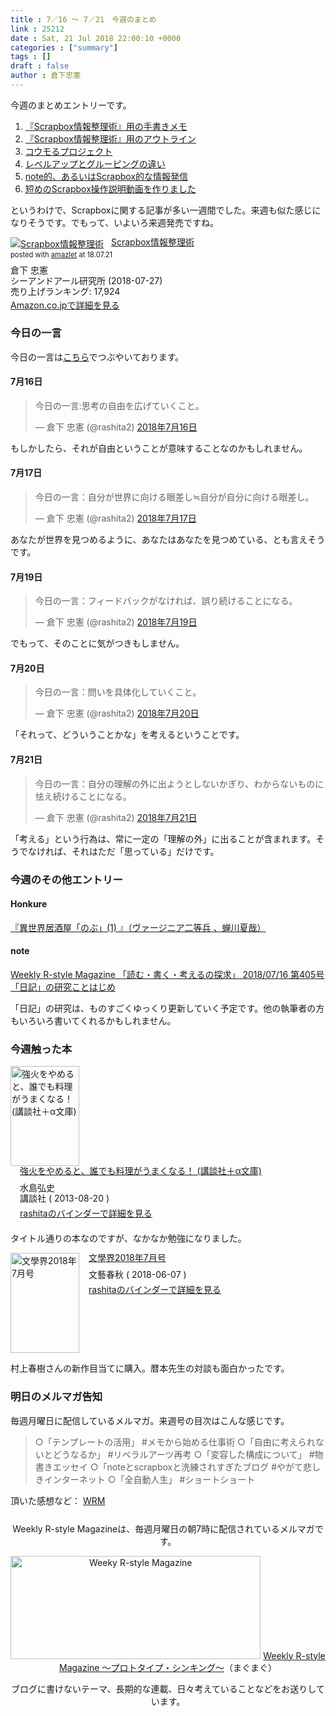 ```yaml
---
title : 7／16 〜 7／21　今週のまとめ
link : 25212
date : Sat, 21 Jul 2018 22:00:10 +0000
categories : ["summary"]
tags : []
draft : false
author : 倉下忠憲
---
```


今週のまとめエントリーです。
 
<ol>
<li><a href="https://rashita.net/blog/?p=25149">『Scrapbox情報整理術』用の手書きメモ</a></li>
<li><a href="https://rashita.net/blog/?p=25167">『Scrapbox情報整理術』用のアウトライン</a></li>
<li><a href="https://rashita.net/blog/?p=25181">コウモるプロジェクト</a></li>
<li><a href="https://rashita.net/blog/?p=25190">レベルアップとグルーピングの違い</a></li>
<li><a href="https://rashita.net/blog/?p=25200">note的、あるいはScrapbox的な情報発信</a></li>
<li><a href="https://rashita.net/blog/?p=25205">短めのScrapbox操作説明動画を作りました</a></li>
</ol>

というわけで、Scrapboxに関する記事が多い一週間でした。来週も似た感じになりそうです。でもって、いよいろ来週発売ですね。

<div class="amazlet-box" style="margin-bottom:0px;"><div class="amazlet-image" style="float:left;margin:0px 12px 1px 0px;"><a href="http://www.amazon.co.jp/exec/obidos/ASIN/4863542526/rashita1000-22/ref=nosim/" name="amazletlink" target="_blank"><img src="https://images-fe.ssl-images-amazon.com/images/I/51L7tTg9PML._SL160_.jpg" alt="Scrapbox情報整理術" style="border: none;" /></a></div><div class="amazlet-info" style="line-height:120%; margin-bottom: 10px"><div class="amazlet-name" style="margin-bottom:10px;line-height:120%"><a href="http://www.amazon.co.jp/exec/obidos/ASIN/4863542526/rashita1000-22/ref=nosim/" name="amazletlink" target="_blank">Scrapbox情報整理術</a><div class="amazlet-powered-date" style="font-size:80%;margin-top:5px;line-height:120%">posted with <a href="http://www.amazlet.com/" title="amazlet" target="_blank">amazlet</a> at 18.07.21</div></div><div class="amazlet-detail">倉下 忠憲 <br />シーアンドアール研究所 (2018-07-27)<br />売り上げランキング: 17,924<br /></div><div class="amazlet-sub-info" style="float: left;"><div class="amazlet-link" style="margin-top: 5px"><a href="http://www.amazon.co.jp/exec/obidos/ASIN/4863542526/rashita1000-22/ref=nosim/" name="amazletlink" target="_blank">Amazon.co.jpで詳細を見る</a></div></div></div><div class="amazlet-footer" style="clear: left"></div></div>


<h3>今日の一言</h3>

今日の一言は<a href="http://twitter.com/rashita2 ">こちら</a>でつぶやいております。

<h4>7月16日</h4>

<blockquote class="twitter-tweet" data-lang="ja"><p lang="ja" dir="ltr">今日の一言:思考の自由を広げていくこと。</p>&mdash; 倉下 忠憲 (@rashita2) <a href="https://twitter.com/rashita2/status/1018793863656325121?ref_src=twsrc%5Etfw">2018年7月16日</a></blockquote>
<script async src="https://platform.twitter.com/widgets.js" charset="utf-8"></script>

もしかしたら、それが自由ということが意味することなのかもしれません。

<h4>7月17日</h4>

<blockquote class="twitter-tweet" data-lang="ja"><p lang="ja" dir="ltr">今日の一言：自分が世界に向ける眼差し≒自分が自分に向ける眼差し。</p>&mdash; 倉下 忠憲 (@rashita2) <a href="https://twitter.com/rashita2/status/1019132098110578689?ref_src=twsrc%5Etfw">2018年7月17日</a></blockquote>
<script async src="https://platform.twitter.com/widgets.js" charset="utf-8"></script>

あなたが世界を見つめるように、あなたはあなたを見つめている、とも言えそうです。

<h4>7月19日</h4>

<blockquote class="twitter-tweet" data-lang="ja"><p lang="ja" dir="ltr">今日の一言：フィードバックがなければ、誤り続けることになる。</p>&mdash; 倉下 忠憲 (@rashita2) <a href="https://twitter.com/rashita2/status/1019933052632354823?ref_src=twsrc%5Etfw">2018年7月19日</a></blockquote>
<script async src="https://platform.twitter.com/widgets.js" charset="utf-8"></script>

でもって、そのことに気がつきもしません。

<h4>7月20日</h4>

<blockquote class="twitter-tweet" data-lang="ja"><p lang="ja" dir="ltr">今日の一言：問いを具体化していくこと。</p>&mdash; 倉下 忠憲 (@rashita2) <a href="https://twitter.com/rashita2/status/1020120661170114564?ref_src=twsrc%5Etfw">2018年7月20日</a></blockquote>
<script async src="https://platform.twitter.com/widgets.js" charset="utf-8"></script>

「それって、どういうことかな」を考えるということです。

<h4>7月21日</h4>

<blockquote class="twitter-tweet" data-lang="ja"><p lang="ja" dir="ltr">今日の一言：自分の理解の外に出ようとしないかぎり、わからないものに怯え続けることになる。</p>&mdash; 倉下 忠憲 (@rashita2) <a href="https://twitter.com/rashita2/status/1020621874131189762?ref_src=twsrc%5Etfw">2018年7月21日</a></blockquote>
<script async src="https://platform.twitter.com/widgets.js" charset="utf-8"></script>

「考える」という行為は、常に一定の「理解の外」に出ることが含まれます。そうでなければ、それはただ「思っている」だけです。

<h3>今週のその他エントリー</h3>

<H4>Honkure</H4>

<a href="http://honkure.net/rbook/archives/2744">『異世界居酒屋「のぶ」(1) 』（ヴァージニア二等兵 、蝉川夏哉）</a>

<H4>note</H4>

<a href="https://note.mu/rashita/n/nbacc231c4914">Weekly R-style Magazine 「読む・書く・考えるの探求」 2018/07/16 第405号</a>
<a href="https://note.mu/rashita/n/n3bfb89df165e">「日記」の研究ことはじめ</a>

「日記」の研究は、ものすごくゆっくり更新していく予定です。他の執筆者の方もいろいろ書いてくれるかもしれません。

<H3>今週触った本</H3>

<div class="mm-middle" style="margin-bottom:0px;"><div class="mm-image" style="float:left;"><a href="http://www.amazon.co.jp/exec/obidos/ASIN/B00G9Q4TOM/rashita1000-22/ref=nosim" target="_blank"><img src="https://images-fe.ssl-images-amazon.com/images/I/51KS43%2Bju0L._SL160_.jpg" alt="強火をやめると、誰でも料理がうまくなる！ (講談社＋α文庫)" title="強火をやめると、誰でも料理がうまくなる！ (講談社＋α文庫)" width="110" height="160" border="0" /></a></div><div class="mm-content" style="float:left;margin-left:15px;line-height:120%"><div class="mm-title" style="line-height:120%"><a href="http://www.amazon.co.jp/exec/obidos/ASIN/B00G9Q4TOM/rashita1000-22/ref=nosim" target="_blank">強火をやめると、誰でも料理がうまくなる！ (講談社＋α文庫)</a></div><div class="mm-detail" style="margin-top:10px;">水島弘史<br />講談社 ( 2013-08-20 )<br /><div style="margin:7px 0px"><a href="http://mediamarker.net/u/rashita/?asin=B00G9Q4TOM" target="_blank">rashitaのバインダーで詳細を見る</a></div></div></div><div style="clear:left"></div></div>

タイトル通りの本なのですが、なかなか勉強になりました。

<div class="mm-middle" style="margin-bottom:0px;"><div class="mm-image" style="float:left;"><a href="http://www.amazon.co.jp/exec/obidos/ASIN/B07CXK4N8D/rashita1000-22/ref=nosim" target="_blank"><img src="https://images-fe.ssl-images-amazon.com/images/I/51YafeK6AbL._SL160_.jpg" alt="文學界2018年7月号" title="文學界2018年7月号" width="110" height="160" border="0" /></a></div><div class="mm-content" style="float:left;margin-left:15px;line-height:120%"><div class="mm-title" style="line-height:120%"><a href="http://www.amazon.co.jp/exec/obidos/ASIN/B07CXK4N8D/rashita1000-22/ref=nosim" target="_blank">文學界2018年7月号</a></div><div class="mm-detail" style="margin-top:10px;">文藝春秋 ( 2018-06-07 )<br /><div style="margin:7px 0px"><a href="http://mediamarker.net/u/rashita/?asin=B07CXK4N8D" target="_blank">rashitaのバインダーで詳細を見る</a></div></div></div><div style="clear:left"></div></div>

村上春樹さんの新作目当てに購入。暦本先生の対談も面白かったです。

<h3>明日のメルマガ告知</h3>

毎週月曜日に配信しているメルマガ。来週号の目次はこんな感じです。

<blockquote>
○「テンプレートの活用」 #メモから始める仕事術
○「自由に考えられないとどうなるか」 #リベラルアーツ再考
○「変容した構成について」 #物書きエッセイ
○「noteとscrapboxと洗練されすぎたブログ #やがて悲しきインターネット
○「全自動人生」 #ショートショート
</blockquote>


頂いた感想など：
<a class="twitter-timeline"  href="https://twitter.com/rashita2/timelines/427262290753097729"  data-widget-id="427265271171010561">WRM</a>
    <script>!function(d,s,id){var js,fjs=d.getElementsByTagName(s)[0],p=/^http:/.test(d.location)?'http':'https';if(!d.getElementById(id)){js=d.createElement(s);js.id=id;js.src=p+"://platform.twitter.com/widgets.js";fjs.parentNode.insertBefore(js,fjs);}}(document,"script","twitter-wjs");</script>


<div style="text-align:center;margin-top:25px;">
Weekly R-style Magazineは、毎週月曜日の朝7時に配信されているメルマガです。

<a href="http://www.mag2.com/m/0001185133.html" target="_blank"><img src="https://rashita.net/blog/wp-content/uploads/2010/09/mmbanner.jpg" alt="Weeky R-style Magazine" width="400" height="165" class="alignnone size-full wp-image-12201" /></a>
<a href="http://www.mag2.com/m/0001185133.html" target="_blank">Weekly R-style Magazine ～プロトタイプ・シンキング～</a>（まぐまぐ）

ブログに書けないテーマ、長期的な連載、日々考えていることなどをお送りしています。
</div> 